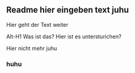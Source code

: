 ## Readme hier eingeben text juhu 
Hier geht der Text weiter 

Alt-H1 Was ist das? Hier ist es untersturichen? 

Hier nicht mehr juhu

### huhu
